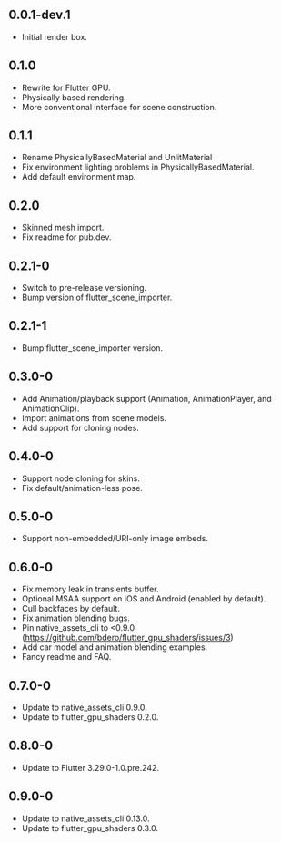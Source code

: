 ## 0.0.1-dev.1

* Initial render box.

## 0.1.0

* Rewrite for Flutter GPU.
* Physically based rendering.
* More conventional interface for scene construction.

## 0.1.1

* Rename PhysicallyBasedMaterial and UnlitMaterial
* Fix environment lighting problems in PhysicallyBasedMaterial.
* Add default environment map.

## 0.2.0

* Skinned mesh import.
* Fix readme for pub.dev.

## 0.2.1-0

* Switch to pre-release versioning.
* Bump version of flutter_scene_importer.

## 0.2.1-1

* Bump flutter_scene_importer version.

## 0.3.0-0

* Add Animation/playback support (Animation, AnimationPlayer, and AnimationClip).
* Import animations from scene models.
* Add support for cloning nodes.

## 0.4.0-0

* Support node cloning for skins.
* Fix default/animation-less pose.

## 0.5.0-0

* Support non-embedded/URI-only image embeds.

## 0.6.0-0

* Fix memory leak in transients buffer.
* Optional MSAA support on iOS and Android (enabled by default).
* Cull backfaces by default.
* Fix animation blending bugs.
* Pin native_assets_cli to <0.9.0
  (https://github.com/bdero/flutter_gpu_shaders/issues/3)
* Add car model and animation blending examples.
* Fancy readme and FAQ.

## 0.7.0-0

* Update to native_assets_cli 0.9.0.
* Update to flutter_gpu_shaders 0.2.0.

## 0.8.0-0

* Update to Flutter 3.29.0-1.0.pre.242.

## 0.9.0-0

* Update to native_assets_cli 0.13.0.
* Update to flutter_gpu_shaders 0.3.0.
